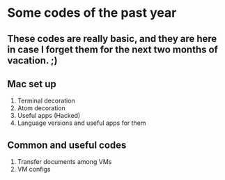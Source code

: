 # Some codes of the past year

## These codes are really basic, and they are here in case I forget them for the next two months of vacation. ;)

## Mac set up

1. Terminal decoration
2. Atom decoration
3. Useful apps (Hacked)
4. Language versions and useful apps for them

## Common and useful codes

1. Transfer documents among VMs
2. VM configs
